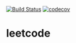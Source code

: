 [![Build Status](https://travis-ci.org/kamikhaylov/leetcode.svg?branch=master)](https://travis-ci.org/kamikhaylov/leetcode)
[![codecov](https://codecov.io/gh/kamikhaylov/leetcode/branch/master/graph/badge.svg?token=I3GS69VVLB)](https://codecov.io/gh/kamikhaylov/leetcode)

# leetcode
